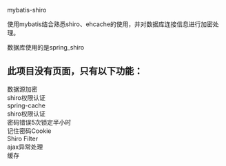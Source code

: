 mybatis-shiro

使用mybatis结合熟悉shiro、ehcache的使用，并对数据库连接信息进行加密处理。

数据库使用的是spring_shiro

## 此项目没有页面，只有以下功能：
数据源加密 <br>
shiro权限认证 <br>
spring-cache <br>
shiro权限认证 <br>
密码错误5次锁定半小时 <br>
记住密码Cookie <br>
Shiro Filter <br>
ajax异常处理 <br>
缓存 <br>
<br>